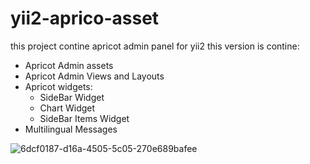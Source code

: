 # yii2-aprico-asset
this project contine apricot admin panel for yii2
this version is contine:
 
 * Apricot Admin assets
 * Apricot Admin Views and Layouts
 * Apricot widgets:
    * SideBar Widget
    *  Chart Widget
    *   SideBar Items Widget
 * Multilingual Messages
 
 ![6dcf0187-d16a-4505-5c05-270e689bafee](https://cloud.githubusercontent.com/assets/11722893/25552669/2721a498-2cb5-11e7-858f-195ea733356f.png)